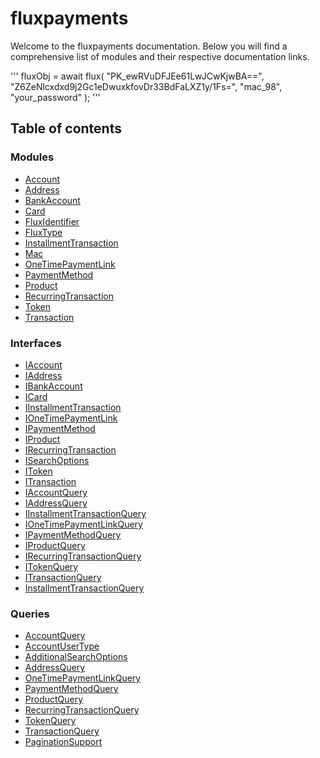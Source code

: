 # fluxpayments

Welcome to the fluxpayments documentation. Below you will find a comprehensive list of modules and their respective documentation links.

'''
fluxObj = await flux(
    "PK_ewRVuDFJEe61LwJCwKjwBA==", 
    "Z6ZeNlcxdxd9j2Gc1eDwuxkfovDr33BdFaLXZ1y/1Fs=", 
    "mac_98", 
    "your_password"
);
'''

## Table of contents
### Modules
- [Account](docs/modules/Account.md)
- [Address](docs/modules/Address.md)
- [BankAccount](docs/modules/BankAccount.md)
- [Card](docs/modules/Card.md)
- [FluxIdentifier](docs/modules/FluxIdentifier.md)
- [FluxType](docs/modules/FluxType.md)
- [InstallmentTransaction](docs/modules/InstallmentTransaction.md)
- [Mac](docs/modules/Mac.md)
- [OneTimePaymentLink](docs/modules/OneTimePaymentLink.md)
- [PaymentMethod](docs/modules/PaymentMethod.md)
- [Product](docs/modules/Product.md)
- [RecurringTransaction](docs/modules/RecurringTransaction.md)
- [Token](docs/modules/Token.md)
- [Transaction](docs/modules/Transaction.md)

### Interfaces
- [IAccount](docs/modules/IAccount.md)
- [IAddress](docs/modules/IAddress.md)
- [IBankAccount](docs/modules/IBankAccount.md)
- [ICard](docs/modules/ICard.md)
- [IInstallmentTransaction](docs/modules/IInstallmentTransaction.md)
- [IOneTimePaymentLink](docs/modules/IOneTimePaymentLink.md)
- [IPaymentMethod](docs/modules/IPaymentMethod.md)
- [IProduct](docs/modules/IProduct.md)
- [IRecurringTransaction](docs/modules/IRecurringTransaction.md)
- [ISearchOptions](docs/modules/ISearchOptions.md)
- [IToken](docs/modules/IToken.md)
- [ITransaction](docs/modules/ITransaction.md)
- [IAccountQuery](docs/modules/IAccountQuery.md)
- [IAddressQuery](docs/modules/IAddressQuery.md)
- [IInstallmentTransactionQuery](docs/modules/IInstallmentTransactionQuery.md)
- [IOneTimePaymentLinkQuery](docs/modules/IOneTimePaymentLinkQuery.md)
- [IPaymentMethodQuery](docs/modules/IPaymentMethodQuery.md)
- [IProductQuery](docs/modules/IProductQuery.md)
- [IRecurringTransactionQuery](docs/modules/IRecurringTransactionQuery.md)
- [ITokenQuery](docs/modules/ITokenQuery.md)
- [ITransactionQuery](docs/modules/ITransactionQuery.md)
- [InstallmentTransactionQuery](docs/modules/InstallmentTransactionQuery.md)

### Queries
- [AccountQuery](docs/modules/AccountQuery.md)
- [AccountUserType](docs/modules/AccountUserType.md)
- [AdditionalSearchOptions](docs/modules/AdditionalSearchOptions.md)
- [AddressQuery](docs/modules/AddressQuery.md)
- [OneTimePaymentLinkQuery](docs/modules/OneTimePaymentLinkQuery.md)
- [PaymentMethodQuery](docs/modules/PaymentMethodQuery.md)
- [ProductQuery](docs/modules/ProductQuery.md)
- [RecurringTransactionQuery](docs/modules/RecurringTransactionQuery.md)
- [TokenQuery](docs/modules/TokenQuery.md)
- [TransactionQuery](docs/modules/TransactionQuery.md)
- [PaginationSupport](docs/modules/PaginationSupport.md)